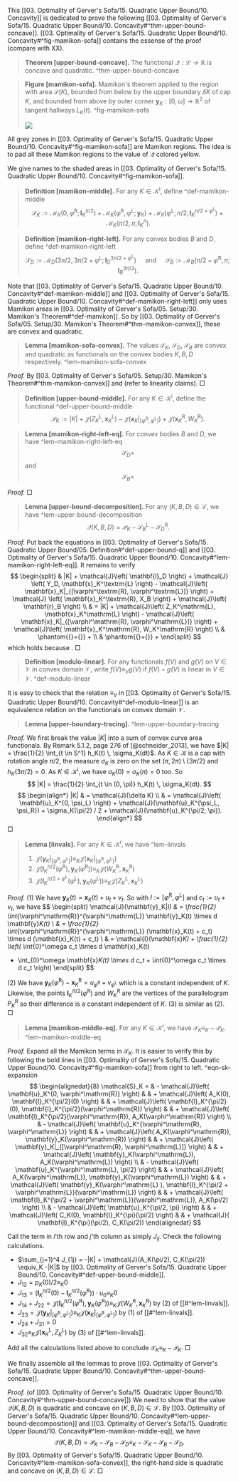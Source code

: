 This [[03. Optimality of Gerver's Sofa/15. Quadratic Upper Bound/10. Concavity]] is dedicated to prove the following [[03. Optimality of Gerver's Sofa/15. Quadratic Upper Bound/10. Concavity#^thm-upper-bound-concave]]. [[03. Optimality of Gerver's Sofa/15. Quadratic Upper Bound/10. Concavity#^fig-mamikon-sofa]] contains the essense of the proof (compare with XX).

> __Theorem [upper-bound-concave].__ The functional $\mathcal{Q} : \mathcal{L} \to \mathbb{R}$ is concave and quadratic. ^thm-upper-bound-concave

> __Figure [mamikon-sofa].__ Mamikon's theorem applied to the region with area $\mathcal{S}(K)$, bounded from below by the upper boundary $\delta K$ of cap $K$, and bounded from above by outer corner $\mathbf{y}_K : [0, \omega] \to \mathbb{R}^2$ of tangent hallways $L_K(t)$. ^fig-mamikon-sofa
> 
> ![](images/sofaMamikon.svg)

All grey zones in [[03. Optimality of Gerver's Sofa/15. Quadratic Upper Bound/10. Concavity#^fig-mamikon-sofa]] are Mamikon regions. The idea is to pad all these Mamikon regions to the value of $\mathcal{Q}$ colored yellow. 

We give names to the shaded areas in [[03. Optimality of Gerver's Sofa/15. Quadratic Upper Bound/10. Concavity#^fig-mamikon-sofa]].

> __Definition [mamikon-middle].__ For any $K \in \mathcal{K}^\mathrm{i}$, define ^def-mamikon-middle
$$
\mathcal{S}_K := \mathcal{M}_K\left( 0, \varphi^\mathrm{R}; \mathbf{l}_K^{\pi/2} \right) + 
\mathcal{M}_K\left( \varphi^\mathrm{R}, \varphi^\mathrm{L}; \mathbf{y}_K \right) + 
\mathcal{M}_K\left( \varphi^\mathrm{L}, \pi/2; \mathbf{l}_K^{\pi/2 + \varphi^\mathrm{L}} \right) + 
\mathcal{M}_K\left( \pi/2, \pi; \mathbf{l}_K^{\pi} \right).
$$

> __Definition [mamikon-right-left].__ For any convex bodies $B$ and $D$, define ^def-mamikon-right-left
$$
\mathcal{S}_D := \mathcal{M}_D\left( 3\pi/2, 3\pi/2 + \varphi^\mathrm{L}; \mathbf{l}_D^{3\pi/2 + \varphi^\mathrm{L}} \right) \quad \text{ and } \quad
\mathcal{S}_B := \mathcal{M}_B\left( \pi/2 + \varphi^\mathrm{R}, \pi; \mathbf{l}_B^{3\pi/2} \right).
$$

Note that [[03. Optimality of Gerver's Sofa/15. Quadratic Upper Bound/10. Concavity#^def-mamikon-middle]] and [[03. Optimality of Gerver's Sofa/15. Quadratic Upper Bound/10. Concavity#^def-mamikon-right-left]] only uses Mamikon areas in [[03. Optimality of Gerver's Sofa/05. Setup/30. Mamikon's Theorem#^def-mamikon]]. So by [[03. Optimality of Gerver's Sofa/05. Setup/30. Mamikon's Theorem#^thm-mamikon-convex]], these are convex and quadratic.

> __Lemma [mamikon-sofa-convex].__ The values $\mathcal{S}_K$, $\mathcal{S}_D$, $\mathcal{S}_B$ are convex and quadratic as functionals on the convex bodies $K, B, D$ respectively. ^lem-mamikon-sofa-convex

_Proof._ By [[03. Optimality of Gerver's Sofa/05. Setup/30. Mamikon's Theorem#^thm-mamikon-convex]] and (refer to linearity claims). □

> __Definition [upper-bound-middle].__ For any $K \in \mathcal{K}^\mathrm{i}$, define the functional ^def-upper-bound-middle
$$
\mathcal{P}_K := |K| + \mathcal{J}\left( Z_K^\mathrm{L}, \mathbf{x}_K^\mathrm{L} \right) -  \mathcal{J}\left( \mathbf{x}_K|_{[\varphi^\mathrm{R}, \varphi^\mathrm{L}]} \right) + \mathcal{J}\left( \mathbf{x}_K^\mathrm{R}, W_K^\mathrm{R} \right).
$$

> __Lemma [mamikon-right-left-eq].__ For convex bodies $B$ and $D$, we have ^lem-mamikon-right-left-eq
$$
\mathcal{S}_D = 
$$
> and
$$
\mathcal{S}_B =
$$

_Proof._  □

> __Lemma [upper-bound-decomposition].__ For any $(K, B, D) \in \mathcal{L}$, we have ^lem-upper-bound-decomposition
$$
\mathcal{Q}(K, B, D) = \mathcal{P}_K - \mathcal{S}_B^\mathrm{L} - \mathcal{S}_D^\mathrm{R}.
$$

_Proof._ Put back the equations in [[03. Optimality of Gerver's Sofa/15. Quadratic Upper Bound/05. Definition#^def-upper-bound-q]] and [[03. Optimality of Gerver's Sofa/15. Quadratic Upper Bound/10. Concavity#^lem-mamikon-right-left-eq]]. It remains to verify
$$
\begin{split}
& |K| + \mathcal{J}\left( \mathbf{l}_D \right) + \mathcal{J} \left( Y_D,   \mathbf{x}_K^\textrm{L} \right) - \mathcal{J}\left( \mathbf{x}_K|_{[\varphi^\textrm{R}, \varphi^\textrm{L}]} \right) + \mathcal{J} \left( \mathbf{x}_K^\textrm{R}, X_B \right)  + \mathcal{J}\left( \mathbf{r}_B \right) \\
& = |K| + \mathcal{J}\left( Z_K^\mathrm{L}, \mathbf{x}_K^\mathrm{L} \right) -  \mathcal{J}\left( \mathbf{x}_K|_{[\varphi^\mathrm{R}, \varphi^\mathrm{L}]} \right) + \mathcal{J}\left( \mathbf{x}_K^\mathrm{R}, W_K^\mathrm{R} \right) \\
& \phantom{{}={}} + \\
& \phantom{{}={}} + 
\end{split}
$$
which holds because . □

> __Definition [modulo-linear].__ For any functionals $f(V)$ and $g(V)$ on $V \in\mathcal{V}$ in convex domain $\mathcal{V}$, write $f(V) \equiv_V g(V)$ if $f(V) - g(V)$ is linear in $V \in \mathcal{V}$. ^def-modulo-linear

It is easy to check that the relation $\equiv_V$ in [[03. Optimality of Gerver's Sofa/15. Quadratic Upper Bound/10. Concavity#^def-modulo-linear]] is an equivalence relation on the functionals on convex domain $\mathcal{V}$.

> __Lemma [upper-boundary-tracing].__  ^lem-upper-boundary-tracing

_Proof._ We first break the value $|K|$ into a sum of convex curve area functionals. By Remark 5.1.2, page 276 of [@schneider_2013], we have $|K| = \frac{1}{2} \int_{t \in S^1} h_K(t) \, \sigma_K(dt)$. As $K \in \mathcal{K}$ is a cap with rotation angle $\pi/2$, the measure $\sigma_K$ is zero on the set $(\pi, 2\pi) \setminus \left\{ 3\pi/2 \right\}$ and $h_K(3\pi/2) = 0$. As $K \in \mathcal{K}^\mathrm{i}$, we have $\sigma_K(0) = \sigma_K(\pi) = 0$ too. So
$$
|K| = \frac{1}{2} \int_{t \in (0, \pi)} h_K(t) \, \sigma_K(dt).
$$
$$
\begin{align*}
|K| & = \mathcal{J}(\delta K) \\
& = \mathcal{J}\left( \mathbf{u}_K^{0, \psi_L} \right)  + \mathcal{J}(\mathbf{u}_K^{\psi_L, \psi_R}) + \sigma_K(\pi/2) / 2 + \mathcal{J}(\mathbf{u}_K^{\pi/2, \pi}).
\end{align*}
$$
 □

> __Lemma [linvals].__ For any $K \in \mathcal{K}^\mathrm{i}$, we have ^lem-linvals
> 
> 1. $\mathcal{J}\left( \mathbf{y}_K|_{[\varphi^\mathrm{R}, \varphi^\mathrm{L}]} \right) \equiv_K \mathcal{J}\left( \mathbf{x}_K|_{[\varphi^\mathrm{R}, \varphi^\mathrm{L}]} \right)$
> 2. $\mathcal{J}\left( \mathbf{l}_K^{\pi/2}(\varphi^\mathrm{R}), \mathbf{y}_K(\varphi^\mathrm{R}) \right) \equiv_K \mathcal{J}\left( W_K^\mathrm{R}, \mathbf{x}_K^\mathrm{R} \right)$
> 3. $\mathcal{J}\left( \mathbf{l}_K^{\pi/2 + \varphi^\mathrm{L}}(\varphi^\mathrm{L}), \mathbf{y}_K(\varphi^\mathrm{L}) \right) \equiv_K \mathcal{J}\left( Z_K^\mathrm{L}, \mathbf{x}_K^\mathrm{L} \right)$

_Proof._ (1) We have $\mathbf{y}_K(t) = \mathbf{x}_K(t) + u_t + v_t$. So with $I := \left[ \varphi^\mathrm{R}, \varphi^\mathrm{L} \right]$ and $c_t := u_t + v_t$, we have
$$
\begin{split}
\mathcal{J}(\mathbf{y}_K|_I) & = \frac{1}{2} \int_{\varphi^\mathrm{R}}^{\varphi^\mathrm{L}} \mathbf{y}_K(t) \times d \mathbf{y}_K(t) \\
& = \frac{1}{2} \int_{\varphi^\mathrm{R}}^{\varphi^\mathrm{L}} (\mathbf{x}_K(t) + c_t) \times d (\mathbf{x}_K(t) + c_t)  \\
& = \mathcal{I}(\mathbf{x}_K) + \frac{1}{2} \left( \int_{0}^\omega c_t \times d \mathbf{x}_K(t) 
+ \int_{0}^\omega \mathbf{x}_K(t) \times d c_t + \int_{0}^\omega c_t \times d c_t \right) 
\end{split}
$$

\(2\) We have $\mathbf{y}_K(\varphi^\mathrm{R}) - \mathbf{x}_K^\mathrm{R} = u_{\varphi^\mathrm{R}} + v_{\varphi^\mathrm{L}}$ which is a constant independent of $K$. Likewise, the points $\mathbf{l}_K^{\pi/2}(\varphi^\mathrm{R})$ and $W_K^\mathrm{R}$ are the vertices of the parallelogram $P_K^\mathrm{R}$ so their difference is a constant independent of $K$. (3) is similar as (2). □

> __Lemma [mamikon-middle-eq].__ For any $K \in \mathcal{K}^\mathrm{i}$, we have $\mathcal{S}_K \equiv_K - \mathcal{P}_K$. ^lem-mamikon-middle-eq

_Proof._ Expand all the Mamikon terms in $\mathcal{S}_K$. It is easier to verify this by following the bold lines in [[03. Optimality of Gerver's Sofa/15. Quadratic Upper Bound/10. Concavity#^fig-mamikon-sofa]] from right to left. ^eqn-sk-expansion
$$
\begin{alignedat}{8}
\mathcal{S}_K = & - \mathcal{J}\left( \mathbf{u}_K^{0, \varphi^\mathrm{R}} \right) & & +
\mathcal{J}\left( A_K(0), \mathbf{l}_K^{\pi/2}(0) \right) & & + 
\mathcal{J}\left( \mathbf{l}_K^{\pi/2}(0), \mathbf{l}_K^{\pi/2}(\varphi^\mathrm{R}) \right) & & + 
\mathcal{J}\left( \mathbf{l}_K^{\pi/2}(\varphi^\mathrm{R}), A_K(\varphi^\mathrm{R}) \right) 
\\
& -
\mathcal{J}\left( \mathbf{u}_K^{\varphi^\mathrm{R}, \varphi^\mathrm{L}} \right) & & +
\mathcal{J}\left( A_K(\varphi^\mathrm{R}), \mathbf{y}_K(\varphi^\mathrm{R}) \right) & & + 
\mathcal{J}\left( \mathbf{y}_K|_{[\varphi^\mathrm{R}, \varphi^\mathrm{L}]} \right) & & +
\mathcal{J}\left( \mathbf{y}_K(\varphi^\mathrm{L}), A_K(\varphi^\mathrm{L}) \right)
\\
& - 
\mathcal{J}\left( \mathbf{u}_K^{\varphi^\mathrm{L}, \pi/2} \right) & & + 
\mathcal{J}\left( A_K(\varphi^\mathrm{L}), \mathbf{y}_K(\varphi^\mathrm{L}) \right) & & +
\mathcal{J}\left( \mathbf{y}_K(\varphi^\mathrm{L} ), \mathbf{l}_K^{\pi/2 + \varphi^\mathrm{L}}(\varphi^\mathrm{L}) \right) & & +
\mathcal{J}\left( \mathbf{l}_K^{\pi/2 + \varphi^\mathrm{L}}(\varphi^\mathrm{L}), A_K(\pi/2) \right)
\\
& - 
\mathcal{J}\left( \mathbf{u}_K^{\pi/2, \pi} \right) & & + 
\mathcal{J}\left( C_K(0), \mathbf{l}_K^{\pi}(\pi/2) \right) & & +
\mathcal{J}( \mathbf{l}_K^{\pi}(\pi/2), C_K(\pi/2))
\end{alignedat}
$$

Call the term in $i$'th row and $j$'th column as simply $J_{ij}$. Check the following calculations.

- $\sum_{j=1}^4 J_{1j} = -|K| + \mathcal{J}(A_K(\pi/2), C_K(\pi/2)) \equiv_K -|K|$ by [[03. Optimality of Gerver's Sofa/15. Quadratic Upper Bound/10. Concavity#^def-upper-bound-middle]].
- $J_{12} = p_K(0) / 2 \equiv_K 0$
- $J_{13} = \left( \mathbf{l}_K^{\pi/2}(0) -  \mathbf{l}_K^{\pi/2}(\varphi^\mathrm{R}) \right) \cdot u_0 \equiv_K 0$
- $J_{14} + J_{22} = \mathcal{J}\left( \mathbf{l}_K^{\pi/2}(\varphi^\mathrm{R}), \mathbf{y}_K(\varphi^\mathrm{R}) \right) \equiv_K \mathcal{J}\left( W_K^\mathrm{R}, \mathbf{x}_K^\mathrm{R} \right)$ by (2) of [[#^lem-linvals]].
- $J_{23} = \mathcal{J}\left( \mathbf{y}_K|_{[\varphi^\mathrm{R}, \varphi^\mathrm{L}]} \right) \equiv_K \mathcal{J}\left( \mathbf{x}_K|_{[\varphi^\mathrm{R}, \varphi^\mathrm{L}]} \right)$ by (1) of [[#^lem-linvals]].
- $J_{24} + J_{31} = 0$
- $J_{32} \equiv_K \mathcal{J}(\mathbf{x}_K^\mathrm{L}, Z_K^\mathrm{L})$ by (3) of [[#^lem-linvals]].

Add all the calculations listed above to conclude $\mathcal{S}_K \equiv_K - \mathcal{P}_K$. □

We finally assemble all the lemmas to prove [[03. Optimality of Gerver's Sofa/15. Quadratic Upper Bound/10. Concavity#^thm-upper-bound-concave]].

_Proof._ (of [[03. Optimality of Gerver's Sofa/15. Quadratic Upper Bound/10. Concavity#^thm-upper-bound-concave]]) We need to show that the value $\mathcal{Q}(K, B, D)$ is quadratic and concave on $(K, B, D) \in \mathcal{L}$. By [[03. Optimality of Gerver's Sofa/15. Quadratic Upper Bound/10. Concavity#^lem-upper-bound-decomposition]] and [[03. Optimality of Gerver's Sofa/15. Quadratic Upper Bound/10. Concavity#^lem-mamikon-middle-eq]], we have
$$
\mathcal{Q}(K, B, D) = \mathcal{P}_K - \mathcal{S}_B - \mathcal{S}_D \equiv_K - \mathcal{S}_K - \mathcal{S}_B - \mathcal{S}_D.
$$
By [[03. Optimality of Gerver's Sofa/15. Quadratic Upper Bound/10. Concavity#^lem-mamikon-sofa-convex]], the right-hand side is quadratic and concave on $(K, B, D) \in \mathcal{L}$. □